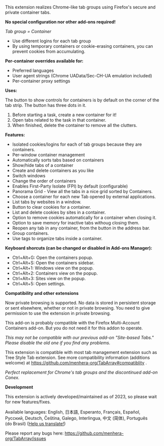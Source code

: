 This extension realizes Chrome-like tab groups using Firefox's secure and private container tabs.

__No special configuration nor other add-ons required!__

_Tab group = Container_

- Use different logins for each tab group
- By using temporary containers or cookie-erasing containers, you can prevent cookies from accumulating.

**Per-container overrides available for:**

- Preferred languages
- User agent strings (Chrome UAData/Sec-CH-UA emulation included)
- Per-container proxy settings

**Uses:**

The button to show controls for containers is by default on the corner of the tab strip. The button has three dots in it.

1. Before starting a task, create a new container for it!
1. Open tabs related to the task in that container.
1. When finished, delete the container to remove all the clutters.

**Features:**

- Isolated cookies/logins for each of tab groups because they are containers.
- Per-window container management
- Automatically sorts tabs based on containers
- Show/hide tabs of a container
- Create and delete containers as you like
- Switch windows
- Change the order of containers
- Enables First-Party Isolate (FPI) by default (configurable)
- Panorama Grid - View all the tabs in a nice grid sorted by Containers.
- Choose a container for each new Tab opened by external applications.
- List tabs by websites in a window.
- Button to clear cookies for a container.
- List and delete cookies by sites in a container.
- Option to remove cookies automatically for a container when closing it.
- Option to save memory for inactive tabs withoug closing them.
- Reopen any tab in any container, from the button in the address bar.
- Group containers.
- Use tags to organize tabs inside a container.

**Keyboard shorcuts (can be changed or disabled in Add-ons Manager):**

- Ctrl+Alt+G: Open the containers popup.
- Ctrl+Alt+S: Open the containers sidebar.
- Ctrl+Alt+1: Windows view on the popup.
- Ctrl+Alt+2: Containers view on the popup.
- Ctrl+Alt+3: Sites view on the popup.
- Ctrl+Alt+5: Open settings.

**Compatibility and other extensions**

Now private browsing is supported. No data is stored in persistent storage or sent elsewhere, whether or not in private browsing. You need to give permission to use the extension in private browsing.

This add-on is probably compatible with the Firefox Multi-Account Containers add-on. But you do not need it for this addon to operate.

_This may not be compatible with our previous add-on "Site-based Tabs." Please disable the old one if you find any problems._

This extension is compatible with most tab management extension such as Tree Style Tab extension. See more compatibility information (additions welcome) at https://github.com/menhera-org/TabArray#compatiblity .

_Perfect replacement for Chrome's tab groups and the discontinued add-on Conex._

**Development**

This extension is actively developed/maintained as of 2023, so please wait for new features/fixes.

Available languages: English, 日本語, Esperanto, Français, Español, Русский, Deutsch, Čeština, Galego, Interlingua, 中文 (简体), Português (do Brasil)
([Help us translate!](https://hosted.weblate.org/projects/container-tab-groups/#languages))

Please report any bugs here: https://github.com/menhera-org/TabArray/issues
